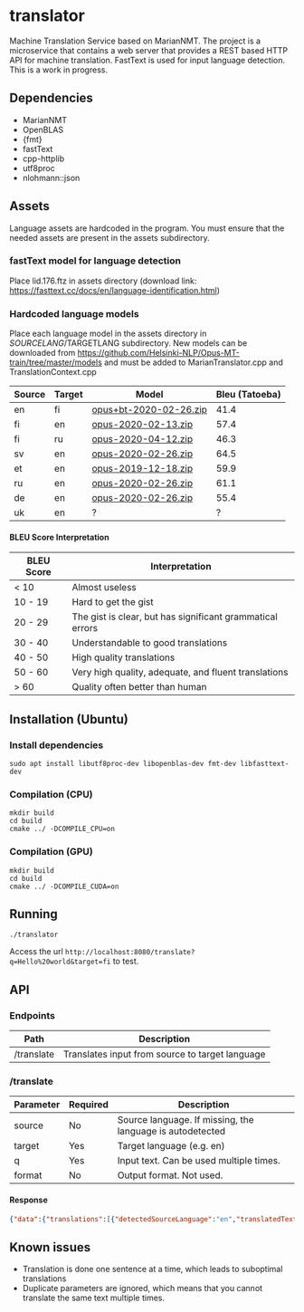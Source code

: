 # translator

Machine Translation Service based on MarianNMT. The project is a
microservice that contains a web server that provides a REST based
HTTP API for machine translation. FastText is used for input language
detection. This is a work in progress.

## Dependencies

- MarianNMT
- OpenBLAS
- {fmt}
- fastText
- cpp-httplib
- utf8proc
- nlohmann::json

## Assets

Language assets are hardcoded in the program. You must ensure that the needed assets are present in the assets subdirectory.

### fastText model for language detection

Place lid.176.ftz in assets directory (download link: https://fasttext.cc/docs/en/language-identification.html)

### Hardcoded language models

Place each language model in the assets directory in $SOURCELANG/$TARGETLANG subdirectory. New models can be downloaded from https://github.com/Helsinki-NLP/Opus-MT-train/tree/master/models and must be added to MarianTranslator.cpp and TranslationContext.cpp

| Source | Target | Model | Bleu (Tatoeba) |
| - | - | - | - |
| en | fi | [opus+bt-2020-02-26.zip](https://object.pouta.csc.fi/OPUS-MT-models/en-fi/opus+bt-2020-02-26.zip) | 41.4 |
| fi | en | [opus-2020-02-13.zip](https://object.pouta.csc.fi/OPUS-MT-models/fi-en/opus-2020-02-13.zip) | 57.4 |
| fi | ru | [opus-2020-04-12.zip](https://object.pouta.csc.fi/OPUS-MT-models/fi-ru/opus-2020-04-12.zip) | 46.3 |
| sv | en | [opus-2020-02-26.zip](https://object.pouta.csc.fi/OPUS-MT-models/sv-en/opus-2020-02-26.zip) | 64.5 |
| et | en | [opus-2019-12-18.zip](https://object.pouta.csc.fi/OPUS-MT-models/et-en/opus-2019-12-18.zip) | 59.9 |
| ru | en | [opus-2020-02-26.zip](https://object.pouta.csc.fi/OPUS-MT-models/ru-en/opus-2020-02-26.zip) | 61.1 |
| de | en | [opus-2020-02-26.zip](https://object.pouta.csc.fi/OPUS-MT-models/de-en/opus-2020-02-26.zip) | 55.4 |
| uk | en | ? | ? |

#### BLEU Score Interpretation

| BLEU Score | Interpretation                                            |
|------------|-----------------------------------------------------------|
| < 10       | Almost useless                                            |
| 10 - 19    | Hard to get the gist                                      |
| 20 - 29    | The gist is clear, but has significant grammatical errors |
| 30 - 40    | Understandable to good translations                       |
| 40 - 50    | High quality translations                                 |
| 50 - 60    | Very high quality, adequate, and fluent translations      |
| > 60       | Quality often better than human                           |


## Installation (Ubuntu)

### Install dependencies

```
sudo apt install libutf8proc-dev libopenblas-dev fmt-dev libfasttext-dev
```

### Compilation (CPU)

```
mkdir build
cd build
cmake ../ -DCOMPILE_CPU=on
```

### Compilation (GPU)

```
mkdir build
cd build
cmake ../ -DCOMPILE_CUDA=on
```

## Running

```
./translator
```

Access the url ```http://localhost:8080/translate?q=Hello%20world&target=fi``` to test.

## API

### Endpoints

| Path | Description |
| - | - |
| /translate | Translates input from source to target language |

### /translate

| Parameter | Required | Description |
| - | - | - |
| source | No | Source language. If missing, the language is autodetected |
| target | Yes | Target language (e.g. en) |
| q | Yes | Input text. Can be used multiple times. |
| format | No | Output format. Not used. |

#### Response

```json
{"data":{"translations":[{"detectedSourceLanguage":"en","translatedText":" Hei maailma"}]}}
```

## Known issues

- Translation is done one sentence at a time, which leads to suboptimal translations
- Duplicate parameters are ignored, which means that you cannot translate the same text multiple times.
